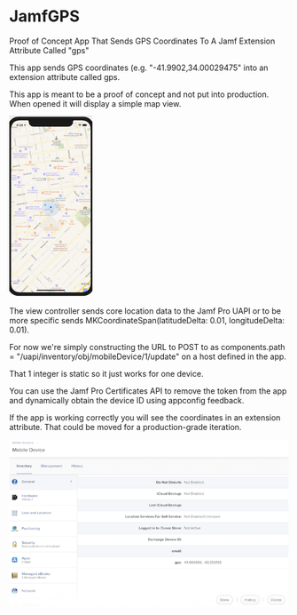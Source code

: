 # JamfGPS
Proof of Concept App That Sends GPS Coordinates To A Jamf Extension Attribute Called "gps"

This app sends GPS coordinates (e.g. "-41.9902,34.00029475" into an extension attribute called gps. 

This app is meant to be a proof of concept and not put into production. When opened it will display a simple map view.

![alt text](https://github.com/krypted/JamfGPS/blob/master/JamfGPSScreen.png)

The view controller sends core location data to the Jamf Pro UAPI or to be more specific sends MKCoordinateSpan(latitudeDelta: 0.01, longitudeDelta: 0.01).

For now we're simply constructing the URL to POST to as components.path = "/uapi/inventory/obj/mobileDevice/1/update" on a host defined in the app. 

That 1 integer is static so it just works for one device. 

You can use the Jamf Pro Certificates API to remove the token from the app and dynamically obtain the device ID using appconfig feedback.

If the app is working correctly you will see the coordinates in an extension attribute. That could be moved for a production-grade iteration. 

![alt text](https://github.com/krypted/JamfGPS/blob/master/jamfwithgps.png)
  
